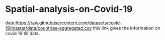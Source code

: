 # Spatial-analysis-on-Covid-19
data:https://raw.githubusercontent.com/datasets/covid-19/master/data/countries-aggregated.csv
this link gives the information on covid 19 till date. 
